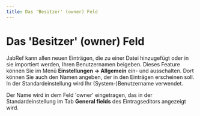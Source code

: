 ```yaml
---
title: Das 'Besitzer' (owner) Feld
---
```


# Das 'Besitzer' (owner) Feld

JabRef kann allen neuen Einträgen, die zu einer Datei hinzugefügt oder in sie importiert werden, Ihren Benutzernamen beigeben. Dieses Feature können Sie im Menü **Einstellungen -&gt; Allgemein** ein- und ausschalten. Dort können Sie auch den Namen angeben, der in den Einträgen erscheinen soll. In der Standardeinstellung wird Ihr (System-)Benutzername verwendet.

Der Name wird in dem Feld 'owner' eingetragen, das in der Standardeinstellung im Tab **General fields** des Eintragseditors angezeigt wird.
